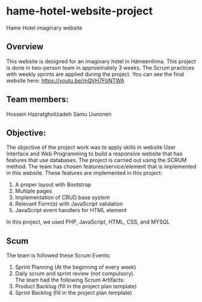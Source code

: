# hame-hotel-website-project
Hame Hotel imaginary website

## Overview

This website is designed for an imaginary hotel in Hämeenlinna.
This project is done in two-person team in approximately 3 weeks.
The Scrum practices with weekly sprints are applied during the project.
You can see the final website here:
https://youtu.be/mQVH7FbNTWA

## Team members:
Hossein Hazratgholizadeh
Samu Uunonen

## Objective: 

The objective of the project work was to apply skills in website User Interface and Web Programming to build a responsive website that has features that use databases. The project is carried out using the SCRUM method. The team has chosen features/service/element that is implemented in this website. 
These features are implemented  in this project:
1.	A proper layout with Bootstrap 
2.	Multiple pages 
3.	Implementation of CRUD base system
4.	Relevant Form(s) with JavaScript validation
5.	JavaScript event handlers for HTML element

In this project, we used PHP, JavaScript, HTML, CSS, and MYSQL 

## Scum

The team is followed these Scrum Events: 
1.	Sprint Planning (At the beginning of every week)
2.	Daily scrum and sprint review (not compulsory).  
The team had the following Scrum Artifacts: 
1.	Product Backlog (fill in the project plan template)
2.	Sprint Backlog (fill in the project plan template)

 
